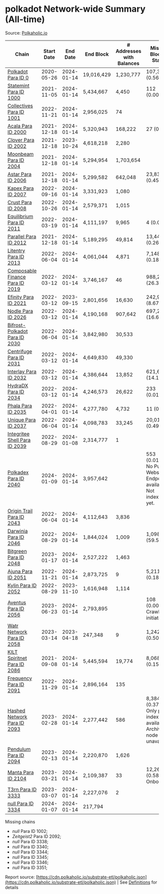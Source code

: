 # polkadot Network-wide Summary (All-time)

Source: [Polkaholic.io](https://polkaholic.io)


| Chain            | Start Date | End Date | End Block | # Addresses with Balances | Missing Blocks / Status |
| ---------------- | ---------- | ---------| --------- | ------------------------- | ----------------------- |
| [Polkadot Para ID 0](/polkadot/0-polkadot) | 2020-05-26 | 2024-01-14 | 19,016,429 |  1,230,777 | 107,344 (0.56%)  |
| [Statemint Para ID 1000](/polkadot/1000-statemint) | 2021-11-05 | 2024-01-14 | 5,434,667 |  4,450 | 112 (0.00%)  |
| [Collectives Para ID 1001](/polkadot/1001-collectives) | 2022-11-21 | 2024-01-14 | 2,956,025 |  74 |    |
| [Acala Para ID 2000](/polkadot/2000-acala) | 2021-12-18 | 2024-01-14 | 5,320,943 |  168,222 | 27 (0.00%)  |
| [Clover Para ID 2002](/polkadot/2002-clover) | 2021-12-18 | 2023-10-24 | 4,618,218 |  2,280 |    |
| [Moonbeam Para ID 2004](/polkadot/2004-moonbeam) | 2021-12-18 | 2024-01-14 | 5,294,954 |  1,703,654 |    |
| [Astar Para ID 2006](/polkadot/2006-astar) | 2021-12-18 | 2024-01-14 | 5,299,582 |  642,048 | 23,837 (0.45%)  |
| [Kapex Para ID 2007](/polkadot/2007-kapex) | 2022-09-16 | 2024-01-14 | 3,331,923 |  1,080 |    |
| [Crust Para ID 2008](/polkadot/2008-crust) | 2022-10-26 | 2024-01-14 | 2,579,371 |  1,015 |    |
| [Equilibrium Para ID 2011](/polkadot/2011-equilibrium) | 2022-03-19 | 2024-01-14 | 4,111,197 |  9,965 | 4 (0.00%)  |
| [Parallel Para ID 2012](/polkadot/2012-parallel) | 2021-12-18 | 2024-01-14 | 5,189,295 |  49,814 | 13,441 (0.26%)  |
| [Litentry Para ID 2013](/polkadot/2013-litentry) | 2022-06-04 | 2024-01-14 | 4,061,044 |  4,871 | 7,148 (0.18%)  |
| [Composable Finance Para ID 2019](/polkadot/2019-composable) | 2022-03-12 | 2024-01-14 | 3,746,167 |  46 | 988,228 (26.38%)  |
| [Efinity Para ID 2021](/polkadot/2021-efinity) | 2022-03-12 | 2023-09-15 | 2,801,656 |  16,630 | 242,949 (8.67%)  |
| [Nodle Para ID 2026](/polkadot/2026-nodle) | 2022-03-12 | 2024-01-14 | 4,190,168 |  907,642 | 697,249 (16.64%)  |
| [Bifrost-Polkadot Para ID 2030](/polkadot/2030-bifrost-dot) | 2022-06-04 | 2024-01-14 | 3,842,980 |  30,533 |    |
| [Centrifuge Para ID 2031](/polkadot/2031-centrifuge) | 2022-03-12 | 2024-01-14 | 4,649,830 |  49,330 |    |
| [Interlay Para ID 2032](/polkadot/2032-interlay) | 2022-03-12 | 2024-01-14 | 4,386,644 |  13,852 | 621,626 (14.17%)  |
| [HydraDX Para ID 2034](/polkadot/2034-hydradx) | 2022-03-12 | 2024-01-14 | 4,246,573 |  26,622 | 233 (0.01%)  |
| [Phala Para ID 2035](/polkadot/2035-phala) | 2022-04-01 | 2024-01-14 | 4,277,780 |  4,732 | 11 (0.00%)  |
| [Unique Para ID 2037](/polkadot/2037-unique) | 2022-06-04 | 2024-01-14 | 4,098,783 |  33,245 | 20,019 (0.49%)  |
| [Integritee Shell Para ID 2039](/polkadot/2039-integritee-shell) | 2022-08-29 | 2024-01-08 | 2,314,777 |  1 |    |
| [Polkadex Para ID 2040](/polkadot/2040-polkadex) | 2024-01-09 | 2024-01-14 | 3,957,642 |   | 553 (0.01%) No Public Websocket Endpoint available: Not indexing yet. |
| [Origin Trail Para ID 2043](/polkadot/2043-origintrail) | 2022-06-04 | 2024-01-14 | 4,112,643 |  3,836 |    |
| [Darwinia Para ID 2046](/polkadot/2046-darwinia) | 2022-08-29 | 2024-01-14 | 1,844,024 |  1,009 | 1,098,047 (59.55%)  |
| [Bitgreen Para ID 2048](/polkadot/2048-bitgreen) | 2023-01-17 | 2024-01-14 | 2,527,222 |  1,463 |    |
| [Ajuna Para ID 2051](/polkadot/2051-ajuna) | 2022-11-21 | 2024-01-14 | 2,873,725 |  9 | 5,211 (0.18%)  |
| [Kylin Para ID 2052](/polkadot/2052-kylin) | 2022-08-29 | 2023-11-10 | 1,616,948 |  1,114 |    |
| [Aventus Para ID 2056](/polkadot/2056-aventus) | 2023-06-23 | 2024-01-14 | 2,793,895 |   | 108 (0.00%) Crawling initiated |
| [Watr Network Para ID 2058](/polkadot/2058-watr) | 2023-03-14 | 2023-04-18 | 247,348 |  9 | 1,242 (0.50%)  |
| [KILT Spiritnet Para ID 2086](/polkadot/2086-kilt) | 2021-09-08 | 2024-01-14 | 5,445,594 |  19,774 | 8,068 (0.15%)  |
| [Frequency Para ID 2091](/polkadot/2091-frequency) | 2022-11-29 | 2024-01-14 | 2,896,164 |  135 |    |
| [Hashed Network Para ID 2093](/polkadot/2093-hashed) | 2023-02-28 | 2024-01-14 | 2,277,442 |  586 | 8,384 (0.37%) Only partial index available: Archive node unavailable |
| [Pendulum Para ID 2094](/polkadot/2094-pendulum) | 2023-02-13 | 2024-01-14 | 2,220,870 |  1,626 |    |
| [Manta Para ID 2104](/polkadot/2104-manta) | 2023-03-21 | 2024-01-14 | 2,109,387 |  33 | 12,262 (0.58%) Onboarding |
| [T3rn Para ID 3333](/polkadot/3333-t3rn) | 2023-03-07 | 2024-01-14 | 2,227,076 |  2 |    |
| [null Para ID 3334](/polkadot/3334-polkadot-onboarding-3334) | 2024-01-07 | 2024-01-14 | 217,794 |   |    |

Missing chains


* *null* Para ID 1002; 
* *Zeitgeist2* Para ID 2092; 
* *null* Para ID 3338; 
* *null* Para ID 3340; 
* *null* Para ID 3344; 
* *null* Para ID 3345; 
* *null* Para ID 3346; 
* *null* Para ID 3351; 

Report source: [https://cdn.polkaholic.io/substrate-etl/polkaholic.json](https://cdn.polkaholic.io/substrate-etl/polkaholic.json) | See [Definitions](/DEFINITIONS.md) for details

